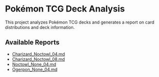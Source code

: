 # Pokémon TCG Deck Analysis

This project analyzes Pokémon TCG decks and generates a report on card distributions and deck information.

## Available Reports
- [Charizard_Noctowl_04.md](reports/Charizard_Noctowl_04.md)
- [Charizard_Noctowl_08.md](reports/Charizard_Noctowl_08.md)
- [Noctowl_None_04.md](reports/Noctowl_None_04.md)
- [Ogerpon_None_04.md](reports/Ogerpon_None_04.md)
